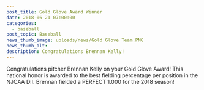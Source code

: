 ```yaml
---
post_title: Gold Glove Award Winner
date: 2018-06-21 07:00:00
categories:
  - baseball
post_topic: Baseball
news_thumb_image: uploads/news/Gold Glove Team.PNG
news_thumb_alt:
description: Congratulations Brennan Kelly!
---
```


Congratulations pitcher Brennan Kelly on your Gold Glove Award! This national honor is awarded to the best fielding percentage per position in the NJCAA DII. Brennan fielded a PERFECT 1.000 for the 2018 season!
